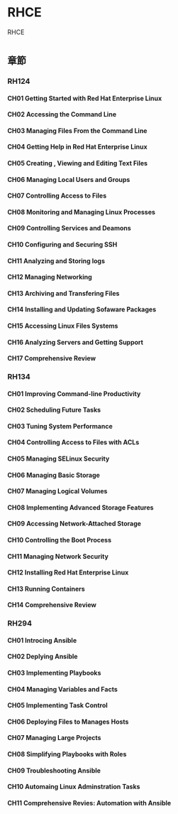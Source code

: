 # RHCE
RHCE
#
## 章節

### RH124 
#### CH01 Getting Started with Red Hat Enterprise Linux
#### CH02 Accessing the Command Line
#### CH03 Managing Files From the Command Line
#### CH04 Getting Help in Red Hat Enterprise Linux
#### CH05 Creating , Viewing and Editing Text Files
#### CH06 Managing Local Users and Groups
#### CH07 Controlling Access to Files
#### CH08 Monitoring and Managing Linux Processes
#### CH09 Controlling Services and Deamons
#### CH10 Configuring and Securing SSH
#### CH11 Analyzing and Storing logs
#### CH12 Managing Networking
#### CH13 Archiving and Transfering Files
#### CH14 Installing and Updating Sofaware Packages
#### CH15 Accessing Linux Files Systems
#### CH16 Analyzing Servers and Getting Support
#### CH17 Comprehensive Review

### RH134 

#### CH01 Improving Command-line Productivity
#### CH02 Scheduling Future Tasks
#### CH03 Tuning System Performance
#### CH04 Controlling Access to Files with ACLs
#### CH05 Managing SELinux Security
#### CH06 Managing Basic Storage
#### CH07 Managing Logical Volumes
#### CH08 Implementing Advanced Storage Features
#### CH09 Accessing Network-Attached Storage
#### CH10 Controlling the Boot Process
#### CH11 Managing Network Security
#### CH12 Installing Red Hat Enterprise Linux
#### CH13 Running Containers
#### CH14 Comprehensive Review

### RH294 

#### CH01 Introcing Ansible
#### CH02 Deplying Ansible
#### CH03 Implementing Playbooks
#### CH04 Managing Variables and Facts
#### CH05 Implementing Task Control
#### CH06 Deploying Files to Manages Hosts
#### CH07 Managing Large Projects
#### CH08 Simplifying Playbooks with Roles
#### CH09 Troubleshooting Ansible
#### CH10 Automaing Linux Adminstration Tasks
#### CH11 Comprehensive Revies: Automation with Ansible

